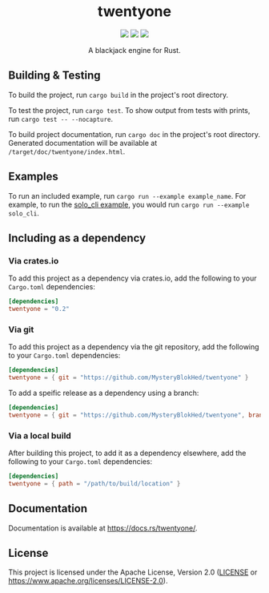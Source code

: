 <h1 align="center">twentyone</h1>
<!-- Shields.io Badges -->
<p align="center">
    <a href="https://crates.io/crates/twentyone"><img src="https://img.shields.io/crates/v/twentyone"></a>
    <a href="https://docs.rs/twentyone/"><img src="https://docs.rs/twentyone/badge.svg"></a>
    <a href="#license"><img src="https://img.shields.io/github/license/MysteryBlokHed/twentyone"></a>
</p>
<!-- End of Badges -->
<p align="center">A blackjack engine for Rust.</p>

## Building & Testing

To build the project, run `cargo build` in the project's root directory.

To test the project, run `cargo test`. To show output from tests with prints,
run `cargo test -- --nocapture`.

To build project documentation, run `cargo doc` in the project's root directory.
Generated documentation will be available at `/target/doc/twentyone/index.html`.

## Examples

To run an included example, run `cargo run --example example_name`. For example,
to run the [solo_cli example](examples/solo_cli.rs), you would run `cargo run --example solo_cli`.

## Including as a dependency

### Via crates.io

To add this project as a dependency via crates.io, add the following
to your `Cargo.toml` dependencies:

```toml
[dependencies]
twentyone = "0.2"
```

### Via git

To add this project as a dependency via the git repository,
add the following to your `Cargo.toml` dependencies:

```toml
[dependencies]
twentyone = { git = "https://github.com/MysteryBlokHed/twentyone" }
```

To add a speific release as a dependency using a branch:

```toml
[dependencies]
twentyone = { git = "https://github.com/MysteryBlokHed/twentyone", branch = "release/0.1.0" }
```

### Via a local build

After building this project, to add it as a dependency elsewhere,
add the following to your `Cargo.toml` dependencies:

```toml
[dependencies]
twentyone = { path = "/path/to/build/location" }
```

## Documentation

Documentation is available at <https://docs.rs/twentyone/>.

## License

This project is licensed under the Apache License, Version 2.0
([LICENSE](LICENSE) or <https://www.apache.org/licenses/LICENSE-2.0>).
